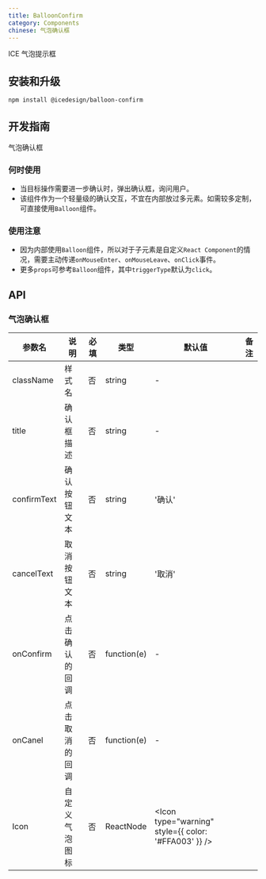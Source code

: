 ```yaml
---
title: BalloonConfirm
category: Components
chinese: 气泡确认框
---
```


ICE 气泡提示框

## 安装和升级

```bash
npm install @icedesign/balloon-confirm
```

## 开发指南

气泡确认框

### 何时使用

- 当目标操作需要进一步确认时，弹出确认框，询问用户。
- 该组件作为一个轻量级的确认交互，不宜在内部放过多元素。如需较多定制，可直接使用`Balloon`组件。

### 使用注意

- 因为内部使用`Balloon`组件，所以对于子元素是自定义`React Component`的情况，需要主动传递`onMouseEnter`、`onMouseLeave`、`onClick`事件。
- 更多`props`可参考`Balloon`组件，其中`triggerType`默认为`click`。

## API

### 气泡确认框

| 参数名      | 说明           | 必填 | 类型        | 默认值                                               | 备注 |
| ----------- | -------------- | ---- | ----------- | ---------------------------------------------------- | ---- |
| className   | 样式名         | 否   | string      | -                                                    |      |
| title       | 确认框描述     | 否   | string      | -                                                    |      |
| confirmText | 确认按钮文本   | 否   | string      | '确认'                                               |      |
| cancelText  | 取消按钮文本   | 否   | string      | '取消'                                               |      |
| onConfirm   | 点击确认的回调 | 否   | function(e) | -                                                    |      |
| onCanel     | 点击取消的回调 | 否   | function(e) | -                                                    |      |
| Icon        | 自定义气泡图标 | 否   | ReactNode   | <Icon type="warning" style={{ color: '#FFA003' }} /> |      |
